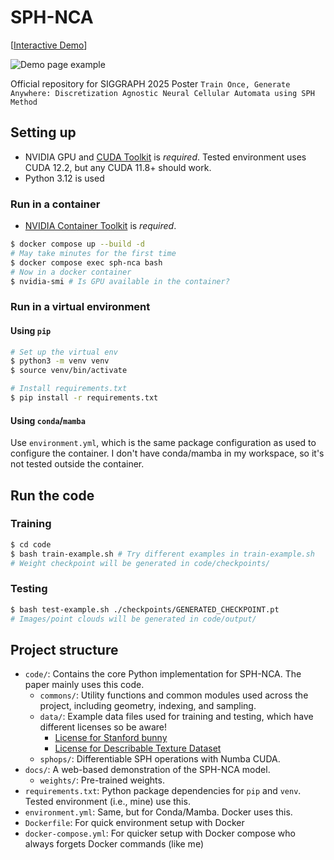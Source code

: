 SPH-NCA
=============

[[Interactive Demo](https://hyunsoo0o0o0.github.io/SPH-NCA/)]

![Demo page example](docs/media/demo-page.gif)

Official repository for SIGGRAPH 2025 Poster `Train Once, Generate Anywhere: Discretization Agnostic Neural Cellular Automata using SPH Method`


## Setting up

- NVIDIA GPU and [CUDA Toolkit](https://developer.nvidia.com/cuda-toolkit) is *required*. Tested environment uses CUDA 12.2, but any CUDA 11.8+ should work.
- Python 3.12 is used

### Run in a container
- [NVIDIA Container Toolkit](https://docs.nvidia.com/datacenter/cloud-native/container-toolkit/latest/install-guide.html#docker) is *required*.
```bash
$ docker compose up --build -d 
# May take minutes for the first time
$ docker compose exec sph-nca bash
# Now in a docker container
$ nvidia-smi # Is GPU available in the container?
```

### Run in a virtual environment

#### Using `pip`
```bash
# Set up the virtual env
$ python3 -m venv venv
$ source venv/bin/activate

# Install requirements.txt
$ pip install -r requirements.txt
```

#### Using `conda`/`mamba`
Use `environment.yml`, which is the same package configuration as used to configure the container. I don't have conda/mamba in my workspace, so it's not tested outside the container.

## Run the code

### Training
```bash
$ cd code
$ bash train-example.sh # Try different examples in train-example.sh
# Weight checkpoint will be generated in code/checkpoints/
```


### Testing
```bash
$ bash test-example.sh ./checkpoints/GENERATED_CHECKPOINT.pt
# Images/point clouds will be generated in code/output/
```


## Project structure

- `code/`: Contains the core Python implementation for SPH-NCA. The paper mainly uses this code.
    - `commons/`: Utility functions and common modules used across the project, including geometry, indexing, and sampling.
    - `data/`: Example data files used for training and testing, which have different licenses so be aware!
        - [License for Stanford bunny](https://graphics.stanford.edu/data/3Dscanrep/)
        - [License for Describable Texture Dataset](https://www.robots.ox.ac.uk/~vgg/data/dtd/index.html)
    - `sphops/`: Differentiable SPH operations with Numba CUDA.
- `docs/`: A web-based demonstration of the SPH-NCA model.
    - `weights/`: Pre-trained weights.
- `requirements.txt`: Python package dependencies for `pip` and `venv`. Tested environment (i.e., mine) use this.
- `environment.yml`: Same, but for Conda/Mamba. Docker uses this.
- `Dockerfile`: For quick environment setup with Docker
- `docker-compose.yml`: For quicker setup with Docker compose who always forgets Docker commands (like me)
